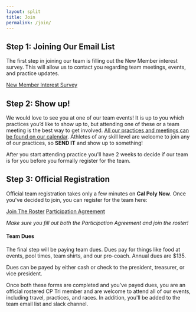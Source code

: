 ```yaml
---
layout: split
title: Join
permalink: /join/
---
```



## Step 1: Joining Our Email List

The first step in joining our team is filling out the New Member interest survey. This will allow us to contact you regarding team meetings, events, and practice updates.

<a class="btn btn-dark" href="https://docs.google.com/forms/d/e/1FAIpQLSdWK07YdoBeKxVWxPREiTNBAq7ytfPYnoomD544SXGF2U94_w/viewform">New Member Interest Survey</a>

## Step 2: Show up!

We would love to see you at one of our team events! It is up to you which practices you’d like to show up to, but attending one of these or a team meeting is the best way to get involved. [All our practices and meetings can be found on our calendar](/calendar). Athletes of any skill level are welcome to join any of our practices, so __SEND IT__ and show up to something!

After you start attending practice you'll have 2 weeks to decide if our team is for you before you formally register for the team.

## Step 3: Official Registration

Official team registration takes only a few minutes on __Cal Poly Now__. Once you've decided to join, you can register for the team here:

<div class="flex mb-2">
    <a class="btn btn-dark" href="https://now.calpoly.edu/engage/organization/triathlon">Join The Roster</a>
    <a class="btn btn-dark" href="https://now.calpoly.edu/engage/forms?query=Participation">Participation Agreement</a>
</div>

_Make sure you fill out both the Participation Agreement and join the roster!_

#### Team Dues

The final step will be paying team dues. Dues pay for things like food at events, pool times, team shirts, and our pro-coach. Annual dues are $135.

Dues can be payed by either cash or check to the president, treasurer, or vice president.

Once both these forms are completed and you've payed dues, you are an official rostered CP Tri member and are welcome to attend all of our events, including travel, practices, and races. In addition, you'll be added to the team email list and slack channel.
